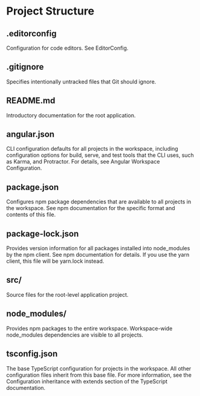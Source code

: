 # Project Structure

## .editorconfig

Configuration for code editors. See EditorConfig.

## .gitignore

Specifies intentionally untracked files that Git should ignore.

## README.md

Introductory documentation for the root application.

## angular.json

CLI configuration defaults for all projects in the workspace, including configuration options for build, serve, and test tools that the CLI uses, such as Karma, and Protractor. For details, see Angular Workspace Configuration.

## package.json

Configures npm package dependencies that are available to all projects in the workspace. See npm documentation for the specific format and contents of this file.

## package-lock.json

Provides version information for all packages installed into node_modules by the npm client. See npm documentation for details. If you use the yarn client, this file will be yarn.lock instead.

## src/

Source files for the root-level application project.

## node_modules/

Provides npm packages to the entire workspace. Workspace-wide node_modules dependencies are visible to all projects.

## tsconfig.json

The base TypeScript configuration for projects in the workspace. All other configuration files inherit from this base file. For more information, see the Configuration inheritance with extends section of the TypeScript documentation.
